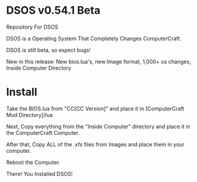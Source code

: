 DSOS v0.54.1 Beta
====

Repository For DSOS

DSOS is a Operating System That Completely Changes ComputerCraft.

DSOS is still beta, so expect bugs!

New in this release: New bios.lua's, new Image format, 1,000+ os changes, Inside Computer Directory

Install
=======

Take the BIOS.lua from "CC[CC Version]" and place it in [ComputerCraft Mod Directory]/lua

Next, Copy everything from the "Inside Computer" directory and place it in the ComputerCraft Computer.

After that, Copy ALL of the .xfs files from Images and place them in your computer.

Reboot the Computer.

There! You Installed DSOS!
